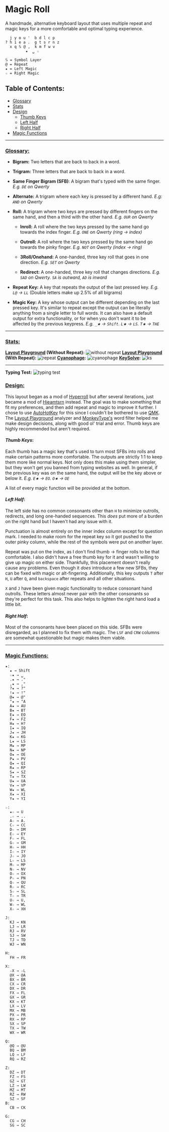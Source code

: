 # Magic Roll
A handmade, alternative keyboard layout that uses multiple repeat and magic keys for a more comfortable and optimal typing experience.
```
  j y o u '  b d l c p 
? h i e a .  g t s r n z
  x q 𝕊 @ ,  k m f w v
         ★  ␣ ☆

𝕊 = Symbol Layer
@ = Repeat
★ = Left Magic
☆ = Right Magic
```
## Table of Contents:
- [Glossary](#glossary)
- [Stats](#stats)
- [Design](#design)
  - [Thumb Keys](#thumb-keys)
  - [Left Half](#left-half)
  - [Right Half](#right-half)
- [Magic Functions](#magic-functions)

---

### <ins>Glossary:

- **Bigram:** Two letters that are back to back in a word.

- **Trigram:** Three letters that are back to back in a word.

- **Same Finger Bigram (SFB)**: A bigram that's typed with the same finger. *E.g. `DE` on Qwerty*

- **Alternate:** A trigram where each key is pressed by a different hand. *E.g: `AND` on Qwerty*

- **Roll:** A trigram where two keys are pressed by different fingers on the same hand, and then a third with the other hand. *E.g. `OUR` on Qwerty*

  - **Inroll:** A roll where the two keys pressed by the same hand go towards the index finger. *E.g. `ONE` on Qwerty (ring → index)*

  - **Outroll:** A roll where the two keys pressed by the same hand go towards the pinky finger. *E.g. `NOT` on Qwerty (index → ring)*

  - **3Roll/Onehand:** A one-handed, three key roll that goes in one direction. *E.g. `SET` on Qwerty*

  - **Redirect:** A one-handed, three key roll that changes directions. *E.g. `SAD` on Qwerty. `SA` is outward, `AD` is inward*

- **Repeat Key:** A key that repeats the output of the last pressed key. *E.g. `L@` → `LL`* (Double letters make up 2.5% of all bigrams)

- **Magic Key:** A key whose output can be different depending on the last pressed key. It's similar to repeat except the output can be literally anything from a single letter to full words. It can also have a default output for extra functionality, or for when you don't want it to be affected by the previous keypress. *E.g. `_★` → `Shift`. `L★` → `LS`. `T★` → `THE`*

---

### <ins>Stats:
**[Layout Playground](https://oxey.dev/playground/index.html "Layout Playground") (Without Repeat):**
![without repeat](https://github.com/user-attachments/assets/02d1b012-b972-48fa-ab0a-09cf261b9d63)
**[Layout Playground](https://oxey.dev/playground/index.html "Layout Playground") (With Repeat):**
![repeat](https://github.com/user-attachments/assets/5cc06ad3-1d29-4d13-b986-53065d9fe703)
**[Cyanophage](https://cyanophage.github.io/playground.html?layout=jyou%27bdlcp-hiea.gtsrnzxq%5C%3D%2Ckmfwv%2F%3B&mode=ergo&lan=english "View on Cyanophage"):**
![cyanophage](https://github.com/user-attachments/assets/80d3e644-aeb6-4e84-8d40-7e2806c6c481)
**[KeySolve](https://drowningnewt.github.io/keysolve-web "Keysolve"):**
![ks](https://github.com/user-attachments/assets/7f9aff06-8c36-4638-8f20-ec62b6e34a48)

---
**Typing Test:**
![typing test](https://github.com/user-attachments/assets/d208abdb-7742-4e67-b59e-c8b6466e4955)

### <ins>Design:
This layout began as a mod of [Hyperroll](https://docs.google.com/document/d/1_a5Nzbkwyk1o0bvTctZrtgsee9jSP-6I0q3A0_9Mzm0/edit?tab=t.0#heading=h.an6umzmpc3dj "Hyperroll Keyboard Layout") but after several iterations, just became a mod of [Hieamtsrn](https://docs.google.com/document/d/1_a5Nzbkwyk1o0bvTctZrtgsee9jSP-6I0q3A0_9Mzm0/edit?tab=t.0#heading=h.ojttb28dodph "Hieamtsrn Keyboard Layout") instead. The goal was to make something that fit my preferences, and then add repeat and magic to improve it further. I chose to use [AutoHotKey](https://www.autohotkey.com "AutoHotkey's Website") for this since I couldn't be bothered to use [QMK](https://docs.qmk.fm/features/repeat_key#functions "QMK Repeat/Magic Documentation"). The [Layout Playground](https://oxey.dev/playground/index.html "Layout Playground") analyzer and [MonkeyType's](https://monkeytype.com "MonkeyType") word filter helped me make design decisions, along with good ol' trial and error. Thumb keys are highly recommended but aren't required. 

#### *Thumb Keys*:
Each thumb has a magic key that's used to turn most SFBs into rolls and make certain patterns more comfortable. The outputs are strictly 1:1 to keep them more like normal keys. Not only does this make using them simpler, but they won't get you banned from typing websites as well.
In general, if the previous key was on the same hand, the output will be the key above or below it. *E.g. `E★` → `EO`. `O★` → `OE`*

A list of every magic function will be provided at the bottom.

#### *Left Half*:
The left side has no common consonants other than `H` to minimize outrolls, redirects, and long one-handed sequences. This *does* put more of a burden on the right hand but I haven't had any issue with it.

Punctuation is almost entirely on the inner index column except for question mark. I needed to make room for the repeat key so it got pushed to the outer pinky column, while the rest of the symbols were put on another layer.

Repeat was put on the index, as I don't find thumb → finger rolls to be that comfortable. I also didn't have a free thumb key for it and wasn't willing to give up magic on either side. Thankfully, this placement doesn't really cause any  problems. Even though it *does* introduce a few new SFBs, they can be fixed with magic or alt-fingering. 
Additionally, this key outputs `T` after `H`, `U` after `Q`, and `backspace` after repeats and all other situations.

`X` and `J` have been given magic functionality to reduce consonant hand outrolls. These letters almost never pair with the other consonants so they're perfect for this task. This also helps to lighten the right hand load a little bit.

#### *Right Half*:
Most of the consonants have been placed on this side. SFBs were disregarded, as I planned to fix them with magic. The `LSF` and `CRW` columns are somewhat questionable but magic makes them viable.

---

### <ins>Magic Functions:
```
★:
  ★ → Shift
  ☆★ → ␣
  .★ → ." 
  ,★ → ,"
  ?★ → ?"
  !★ → !"
  @★ → @"
  "★ → "A
  A★ → AU
  B★ → BT
  E★ → EO
  F★ → FZ
  H★ → H?
  I★ → IQ
  J★ → JH
  K★ → KG
  L★ → LS
  M★ → MP
  N★ → NP
  O★ → OE
  P★ → PV
  Q★ → QI
  R★ → RP
  S★ → SZ
  T★ → TX
  U★ → UA
  V★ → VP
  W★ → WL
  X★ → XI
  Y★ → YI 

☆:
  ★☆ → U
  .☆ → ..
  A☆ → A.
  C☆ → CC
  D☆ → DM
  E☆ → EY
  F☆ → FL
  G☆ → GM
  H☆ → HH
  I☆ → IY
  J☆ → JO
  L☆ → LS
  M☆ → MP
  N☆ → NV
  O☆ → OX
  P☆ → PN
  Q☆ → QU
  R☆ → RC
  S☆ → SL
  T☆ → TR
  U☆ → U,
  W☆ → WL
  X☆ → XH

J:
  KJ → KN
  LJ → LR
  RJ → RV
  SJ → SW
  TJ → TD
  WJ → WN

H:
  FH → FR

X:
  ☆X → ☆L
  @X → @A
  BX → BR
  CX → CR
  DX → DR
  FX → FL
  GX → GR
  KX → KT
  LX → LV
  MX → MB
  PX → PR
  RX → RP
  SX → SP
  TX → TW
  WX → WR

Q:
  @Q → @U
  BQ → BM
  LQ → LF
  RQ → RZ

Z:
  DZ → DT
  FZ → FS
  GZ → GT
  LZ → LW
  MZ → MT
  RZ → RW
  SZ → SF
B:
  CB → CK

G:
  CG → CH
  SG → SC
```
